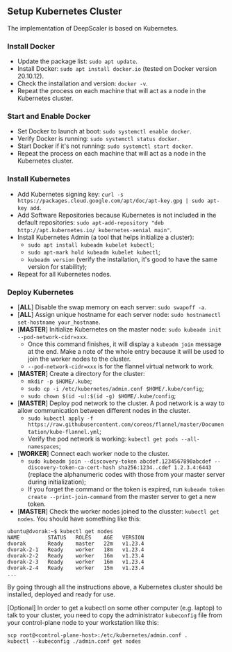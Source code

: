 ## Setup Kubernetes Cluster

The implementation of DeepScaler is based on Kubernetes.

### Install Docker

- Update the package list: `sudo apt update`.
- Install Docker: `sudo apt install docker.io` (tested on Docker version 20.10.12).
- Check the installation and version: `docker -v`.
- Repeat the process on each machine that will act as a node in the Kubernetes cluster.

### Start and Enable Docker

- Set Docker to launch at boot: `sudo systemctl enable docker`.
- Verify Docker is running: `sudo systemctl status docker`.
- Start Docker if it's not running: `sudo systemctl start docker`.
- Repeat the process on each machine that will act as a node in the Kubernetes cluster.

### Install Kubernetes

- Add Kubernetes signing key: `curl -s https://packages.cloud.google.com/apt/doc/apt-key.gpg | sudo apt-key add`.
- Add Software Repositories because Kubernetes is not included in the default repositories: `sudo apt-add-repository "deb http://apt.kubernetes.io/ kubernetes-xenial main"`.
- Install Kubernetes Admin (a tool that helps initialize a cluster):
    - `sudo apt install kubeadm kubelet kubectl`;
    - `sudo apt-mark hold kubeadm kubelet kubectl`;
    - `kubeadm version` (verify the installation, it's good to have the same version for stability);
- Repeat for all Kubernetes nodes.

### Deploy Kubernetes

- [**ALL**] Disable the swap memory on each server: `sudo swapoff -a`.
- [**ALL**] Assign unique hostname for each server node: `sudo hostnamectl set-hostname your_hostname`.
- [**MASTER**] Initialize Kubernetes on the master node: `sudo kubeadm init --pod-network-cidr=xxx`.
    - Once this command finishes, it will display a `kubeadm join` message at the end. Make a note of the whole entry because it will be used to join the worker nodes to the cluster.
    - `--pod-network-cidr=xxx` is for the flannel virtual network to work.
- [**MASTER**] Create a directory for the cluster:
    - `mkdir -p $HOME/.kube`;
    - `sudo cp -i /etc/kubernetes/admin.conf $HOME/.kube/config`;
    - `sudo chown $(id -u):$(id -g) $HOME/.kube/config`;
- [**MASTER**] Deploy pod network to the cluster. A pod network is a way to allow communication between different nodes in the cluster.
    - `sudo kubectl apply -f https://raw.githubusercontent.com/coreos/flannel/master/Documentation/kube-flannel.yml`;
    - Verify the pod network is working: `kubectl get pods --all-namespaces`;
- [**WORKER**] Connect each worker node to the cluster.
    - `sudo kubeadm join --discovery-token abcdef.1234567890abcdef --discovery-token-ca-cert-hash sha256:1234..cdef 1.2.3.4:6443` (replace the alphanumeric codes with those from your master server during initialization);
    - If you forget the command or the token is expired, run `kubeadm token create --print-join-command` from the master server to get a new token.
- [**MASTER**] Check the worker nodes joined to the clusster: `kubectl get nodes`. You should have something like this:

```
ubuntu@dvorak:~$ kubectl get nodes
NAME         STATUS   ROLES    AGE   VERSION
dvorak       Ready    master   22m   v1.23.4
dvorak-2-1   Ready    worker   18m   v1.23.4
dvorak-2-2   Ready    worker   16m   v1.23.4
dvorak-2-3   Ready    worker   16m   v1.23.4
dvorak-2-4   Ready    worker   15m   v1.23.4
...
```

By going through all the instructions above, a Kubernetes cluster should be installed, deployed and ready for use.

[Optional] In order to get a kubectl on some other computer (e.g. laptop) to talk to your cluster, you need to copy the administrator `kubeconfig` file from your control-plane node to your workstation like this:

```
scp root@<control-plane-host>:/etc/kubernetes/admin.conf .
kubectl --kubeconfig ./admin.conf get nodes
```

